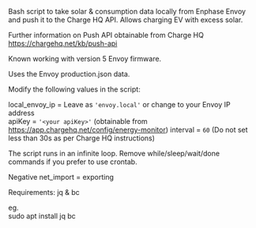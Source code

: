 Bash script to take solar & consumption data locally from Enphase Envoy and push it to the Charge HQ API.
Allows charging EV with excess solar.

Further information on Push API obtainable from Charge HQ https://chargehq.net/kb/push-api 

Known working with version 5 Envoy firmware.  

Uses the Envoy production.json data.

Modify the following values in the script:

local_envoy_ip = Leave as `'envoy.local'` or change to your Envoy IP address  
apiKey = `'<your apiKey>'` (obtainable from https://app.chargehq.net/config/energy-monitor) 
interval = `60` (Do not set less than 30s as per Charge HQ instructions) 

The script runs in an infinite loop. Remove while/sleep/wait/done commands if you prefer to use crontab. 

Negative net_import = exporting  

Requirements: jq & bc

eg.  
sudo apt install jq bc
